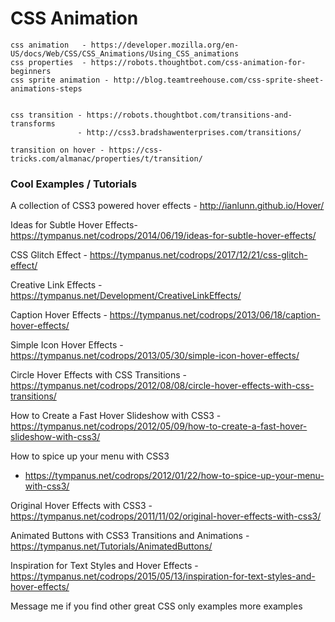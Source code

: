 # CSS Animation
```
css animation   - https://developer.mozilla.org/en-US/docs/Web/CSS/CSS_Animations/Using_CSS_animations
css properties  - https://robots.thoughtbot.com/css-animation-for-beginners
css sprite animation - http://blog.teamtreehouse.com/css-sprite-sheet-animations-steps


css transition - https://robots.thoughtbot.com/transitions-and-transforms 
               - http://css3.bradshawenterprises.com/transitions/

transition on hover - https://css-tricks.com/almanac/properties/t/transition/
```
### Cool Examples / Tutorials
A collection of CSS3 powered hover effects - http://ianlunn.github.io/Hover/

Ideas for Subtle Hover Effects- https://tympanus.net/codrops/2014/06/19/ideas-for-subtle-hover-effects/

CSS Glitch Effect - https://tympanus.net/codrops/2017/12/21/css-glitch-effect/

Creative Link Effects - https://tympanus.net/Development/CreativeLinkEffects/

Caption Hover Effects  - https://tympanus.net/codrops/2013/06/18/caption-hover-effects/

Simple Icon Hover Effects - https://tympanus.net/codrops/2013/05/30/simple-icon-hover-effects/

Circle Hover Effects with CSS Transitions - https://tympanus.net/codrops/2012/08/08/circle-hover-effects-with-css-transitions/

How to Create a Fast Hover Slideshow with CSS3 - https://tympanus.net/codrops/2012/05/09/how-to-create-a-fast-hover-slideshow-with-css3/

How to spice up your menu with CSS3
 - https://tympanus.net/codrops/2012/01/22/how-to-spice-up-your-menu-with-css3/
 
 Original Hover Effects with CSS3 - https://tympanus.net/codrops/2011/11/02/original-hover-effects-with-css3/
 
 Animated Buttons with CSS3 Transitions and Animations - https://tympanus.net/Tutorials/AnimatedButtons/
 
 Inspiration for Text Styles and Hover Effects - https://tympanus.net/codrops/2015/05/13/inspiration-for-text-styles-and-hover-effects/

Message me if you find other great CSS only examples more examples 
